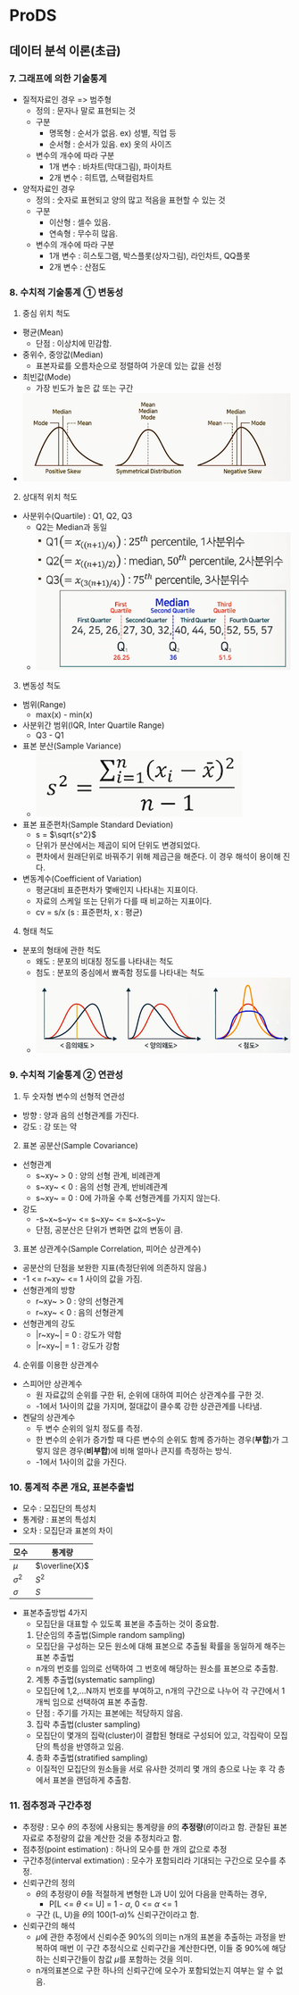 # ProDS
## 데이터 분석 이론(초급) 
### 7. 그래프에 의한 기술통계
* 질적자료인 경우 => 범주형
  * 정의 : 문자나 말로 표현되는 것
  * 구분
    * 명목형 : 순서가 없음. ex) 성별, 직업 등
    * 순서형 : 순서가 있음. ex) 옷의 사이즈
  * 변수의 개수에 따라 구분
    * 1개 변수 : 바차트(막대그림), 파이차트
    * 2개 변수 : 히트맵, 스택컬럼차트
* 양적자료인 경우
  * 정의 : 숫자로 표현되고 양의 많고 적음을 표현할 수 있는 것
  * 구분
    * 이산형 : 셀수 있음.
    * 연속형 : 무수히 많음.
  * 변수의 개수에 따라 구분
    * 1개 변수 : 히스토그램, 박스플롯(상자그림), 라인차트, QQ플롯
    * 2개 변수 : 산점도

### 8. 수치적 기술통계 ① 변동성
1. 중심 위치 척도
  * 평균(Mean)
    * 단점 : 이상치에 민감함.
  * 중위수, 중앙값(Median)
    * 표본자료를 오름차순으로 정렬하여 가운데 있는 값을 선정
  * 최빈값(Mode)
    * 가장 빈도가 높은 값 또는 구간
  * ![분포의치우침](../images/20230307_분포의치우침.png)
2. 상대적 위치 척도
  * 사분위수(Quartile) : Q1, Q2, Q3
    * Q2는 Median과 동일
    * ![사분위수](../images/20230307_사분위수.png)
3. 변동성 척도
  * 범위(Range)
    * max(x) - min(x)
  * 사분위간 범위(IQR, Inter Quartile Range)
    * Q3 - Q1
  * 표본 분산(Sample Variance)
    * ![표본분산](../images/20230307_표본분산.png)
  * 표본 표준편차(Sample Standard Deviation)
    * s = $\sqrt{s^2}$
    * 단위가 분산에서는 제곱이 되어 단위도 변경되었다.
    * 편차에서 원래단위로 바꿔주기 위해 제곱근을 해준다. 이 경우 해석이 용이해 진다.
  * 변동계수(Coefficient of Variation)
    * 평균대비 표준편차가 몇배인지 나타내는 지표이다.
    * 자료의 스케일 또는 단위가 다를 때 비교하는 지표이다.
    * cv = s/x (s : 표준편차, x : 평균)
4. 형태 척도
  * 분포의 형태에 관한 척도
    * 왜도 : 분포의 비대칭 정도를 나타내는 척도
    * 첨도 : 분포의 중심에서 뾰족함 정도를 나타내는 척도
    * ![왜도와첨도](../images/20230307_왜도와첨도.png)

### 9. 수치적 기술통계 ② 연관성
1. 두 숫자형 변수의 선형적 연관성
  * 방향 : 양과 음의 선형관계를 가진다.
  * 강도 : 강 또는 약
2. 표본 공분산(Sample Covariance)
  * 선형관계
    * s~xy~ > 0 : 양의 선형 관계, 비례관계
    * s~xy~ < 0 : 음의 선형 관계, 반비례관계
    * s~xy~ = 0 : 0에 가까울 수록 선형관계를 가지지 않는다.
  * 강도
    * -s~x~s~y~ <= s~xy~ <= s~x~s~y~
    * 단점, 공분산은 단위가 변화면 값의 변동이 큼.
3. 표본 상관계수(Sample Correlation, 피어슨 상관계수)
  * 공분산의 단점을 보완한 지표(측정단위에 의존하지 않음.)
  * -1 <= r~xy~ <= 1 사이의 값을 가짐.
  * 선형관계의 방향
    * r~xy~ > 0 : 양의 선형관계
    * r~xy~ < 0 : 음의 선형관계
  * 선형관계의 강도
    * |r~xy~| = 0 : 강도가 약함
    * |r~xy~| = 1 : 강도가 강함
4. 순위를 이용한 상관계수
  * 스피어만 상관계수
    * 원 자료값의 순위를 구한 뒤, 순위에 대하여 피어슨 상관계수를 구한 것.
    * -1에서 1사이의 값을 가지며, 절대값이 클수록 강한 상관관계를 나타냄.
  * 켄달의 상관계수
    * 두 변수 순위의 일치 정도를 측정.
    * 한 변수의 순위가 증가할 때 다른 변수의 순위도 함께 증가하는 경우(**부합**)가 그렇지 않은 경우(**비부합**)에 비해 얼마나 큰지를 측정하는 방식.
    * -1에서 1사이의 값을 가진다.

### 10. 통계적 추론 개요, 표본추출법
* 모수 : 모집단의 특성치
* 통계량 : 표본의 특성치
* 오차 : 모집단과 표본의 차이

|모수 |통계량 |
|---- |----   |
|$\mu$|$\overline{X}$|
|$\sigma^2$|$S^2$|
|$\sigma$|$S$|

* 표본추출방법 4가지
  * 모집단을 대표할 수 있도록 표본을 추출하는 것이 중요함.
  1. 단순임의 추출법(Simple random sampling)
    * 모집단을 구성하는 모든 원소에 대해 표본으로 추출될 확률을 동일하게 해주는 표본 추출법
    * n개의 번호를 임의로 선택하여 그 번호에 해당하는 원소를 표본으로 추출함.
  2. 계통 추출법(systematic sampling)
    * 모집단에 1,2,...N까지 번호를 부여하고, n개의 구간으로 나누어 각 구간에서 1개씩 임으로 선택하여 표본 추출함.
    * 단점 : 주기를 가지는 표본에는 적당하지 않음.
  3. 집락 추출법(cluster sampling)
    * 모집단이 몇개의 집락(cluster)이 결합된 형태로 구성되어 있고, 각집락이 모집단의 특성을 반영하고 있음.
  4. 층화 추출법(stratified sampling)
    * 이질적인 모집단의 원소들을 서로 유사한 것끼리 몇 개의 층으로 나눈 후 각 층에서 표본을 랜덤하게 추출함.

### 11. 점추정과 구간추정
* 추정량 : 모수 $\theta$의 추정에 사용되는 통계량을 $\theta$의 **추정량**($\hat{\theta}$)이라고 함. 관찰된 표본자료로 추정량의 값을 계산한 것을 추정치라고 함.
* 점추정(point estimation) : 하나의 모수를 한 개의 값으로 추정
* 구간추정(interval extimation) : 모수가 포함되리라 기대되는 구간으로 모수를 추정.
* 신뢰구간의 정의
  * $\theta$의 추정량이 $\hat{\theta}$을 적절하게 변형한 L과 U이 있어 다음을 만족하는 경우,
    * P[L <= $\theta$ <= U] = 1 - $\alpha$, 0 <= $\alpha$ <= 1
  * 구간 (L, U)을 $\theta$의 100(1-$\alpha$)% 신뢰구간이라고 함.
* 신뢰구간의 해석
  * $\mu$에 관한 추정에서 신뢰수준 90%의 의미는 n개의 표본을 추출하는 과정을 반복하여 매번 이 구간 추정식으로 신뢰구간을 계산한다면, 이들 중 90%에 해당하는 신뢰구간들이 참값 $\mu$를 포함하는 것을 의미.
  * n개의표본으로 구한 하나의 신뢰구간에 모수가 포함되었는지 여부는 알 수 없음.


